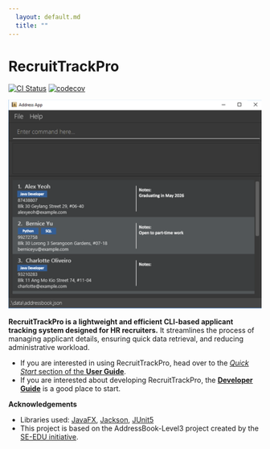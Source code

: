 ```yaml
---
  layout: default.md
  title: ""
---
```


# RecruitTrackPro

[![CI Status](https://github.com/AY2425S2-CS2103-F15-3/tp/workflows/Java%20CI/badge.svg)](https://github.com/AY2425S2-CS2103-F15-3/tp/actions)
[![codecov](https://codecov.io/gh/AY2425S2-CS2103-F15-3/tp/graph/badge.svg)](https://codecov.io/gh/AY2425S2-CS2103-F15-3/tp)

![Ui](images/Ui.png)

**RecruitTrackPro is a lightweight and efficient CLI-based applicant tracking system designed for HR recruiters.** It
streamlines the process of managing applicant details, ensuring quick data retrieval, and reducing administrative
workload.

* If you are interested in using RecruitTrackPro, head over to the [_Quick Start_ section of the **User Guide**](UserGuide.html#quick-start).
* If you are interested about developing RecruitTrackPro, the [**Developer Guide**](DeveloperGuide.html) is a good place to start.


**Acknowledgements**

* Libraries used: [JavaFX](https://openjfx.io/), [Jackson](https://github.com/FasterXML/jackson), [JUnit5](https://github.com/junit-team/junit5)
* This project is based on the AddressBook-Level3 project created by the [SE-EDU initiative](https://se-education.org).
